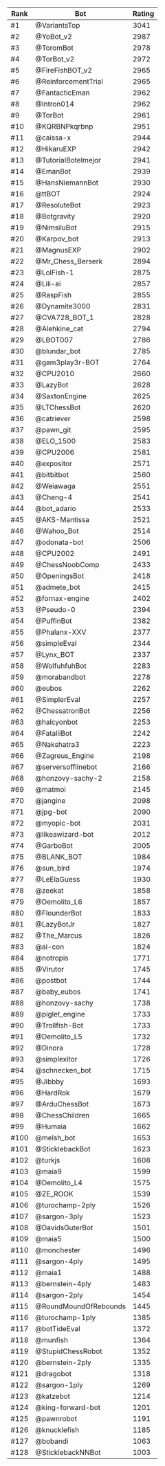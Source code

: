 Rank|Bot|Rating
---|---|---
#1|@VariantsTop|3041
#2|@YoBot_v2|2987
#3|@ToromBot|2978
#4|@TorBot_v2|2972
#5|@FireFishBOT_v2|2965
#6|@ReinforcementTrial|2965
#7|@FantacticEman|2962
#8|@Intron014|2962
#9|@TorBot|2961
#10|@KQRBNPkqrbnp|2951
#11|@caissa-x|2944
#12|@HikaruEXP|2942
#13|@TutorialBotelmejor|2941
#14|@EmanBot|2939
#15|@HansNiemannBot|2930
#16|@ttBOT|2924
#17|@ResoluteBot|2923
#18|@Botgravity|2920
#19|@NimsiluBot|2915
#20|@Karpov_bot|2913
#21|@MagnusEXP|2902
#22|@Mr_Chess_Berserk|2894
#23|@LolFish-1|2875
#24|@Lili-ai|2857
#25|@RaspFish|2855
#26|@Dynamite3000|2831
#27|@CVA728_BOT_1|2828
#28|@Alehkine_cat|2794
#29|@LBOT007|2786
#30|@blundar_bot|2785
#31|@gam3play3r-BOT|2764
#32|@CPU2010|2660
#33|@LazyBot|2628
#34|@SaxtonEngine|2625
#35|@LTChessBot|2620
#36|@catriever|2598
#37|@pawn_git|2595
#38|@ELO_1500|2583
#39|@CPU2006|2581
#40|@expositor|2571
#41|@bitbitbot|2560
#42|@Weiawaga|2551
#43|@Cheng-4|2541
#44|@bot_adario|2533
#45|@AKS-Mantissa|2521
#46|@Wahoo_Bot|2514
#47|@odonata-bot|2506
#48|@CPU2002|2491
#49|@ChessNoobComp|2433
#50|@OpeningsBot|2418
#51|@admete_bot|2415
#52|@fornax-engine|2402
#53|@Pseudo-0|2394
#54|@PuffinBot|2382
#55|@Phalanx-XXV|2377
#56|@simpleEval|2344
#57|@Lynx_BOT|2337
#58|@WolfuhfuhBot|2283
#59|@morabandbot|2278
#60|@eubos|2262
#61|@SimplerEval|2257
#62|@ChessatronBot|2256
#63|@halcyonbot|2253
#64|@FataliiBot|2242
#65|@Nakshatra3|2223
#66|@Zagreus_Engine|2198
#67|@serversofflinebot|2166
#68|@honzovy-sachy-2|2158
#69|@matmoi|2145
#70|@jangine|2098
#71|@jpg-bot|2090
#72|@myopic-bot|2031
#73|@likeawizard-bot|2012
#74|@GarboBot|2005
#75|@BLANK_BOT|1984
#76|@sun_bird|1974
#77|@LeElaGuess|1930
#78|@zeekat|1858
#79|@Demolito_L6|1857
#80|@FlounderBot|1833
#81|@LazyBotJr|1827
#82|@The_Marcus|1826
#83|@ai-con|1824
#84|@notropis|1771
#85|@Virutor|1745
#86|@postbot|1744
#87|@baby_eubos|1741
#88|@honzovy-sachy|1738
#89|@piglet_engine|1733
#90|@Trollfish-Bot|1733
#91|@Demolito_L5|1732
#92|@Dinora|1728
#93|@simplexitor|1726
#94|@schnecken_bot|1715
#95|@Jibbby|1693
#96|@HardRok|1679
#97|@ArduChessBot|1673
#98|@ChessChildren|1665
#99|@Humaia|1662
#100|@melsh_bot|1653
#101|@SticklebackBot|1623
#102|@turkjs|1608
#103|@maia9|1599
#104|@Demolito_L4|1575
#105|@ZE_ROOK|1539
#106|@turochamp-2ply|1526
#107|@sargon-3ply|1523
#108|@DavidsGuterBot|1501
#109|@maia5|1500
#110|@monchester|1496
#111|@sargon-4ply|1495
#112|@maia1|1488
#113|@bernstein-4ply|1483
#114|@sargon-2ply|1454
#115|@RoundMoundOfRebounds|1445
#116|@turochamp-1ply|1385
#117|@botTideEval|1372
#118|@munfish|1364
#119|@StupidChessRobot|1352
#120|@bernstein-2ply|1335
#121|@dragobot|1318
#122|@sargon-1ply|1269
#123|@katzebot|1214
#124|@king-forward-bot|1201
#125|@pawnrobot|1191
#126|@knucklefish|1185
#127|@bobandi|1063
#128|@SticklebackNNBot|1003
